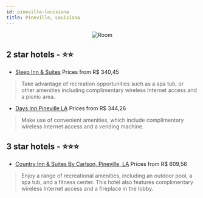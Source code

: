 ```yaml
---
id: pineville-louisiana
title: Pineville, Louisiana
---
```


<center><img src="https://i.travelapi.com/hotels/1000000/910000/909400/909340/99c41659_z.jpg" alt="Room" /></center>


##  2 star hotels - ⭐️⭐️

-    [Sleep Inn & Suites](https://us.hurb.com/hotels/pineville/sleep-inn-suites-JNP-JP004947?cmp=18055) Prices from R$ 340,45
   > Take advantage of recreation opportunities such as a spa tub, or other amenities including complimentary wireless Internet access and a picnic area.
-    [Days Inn Pineville LA](https://us.hurb.com/hotels/pineville/days-inn-pineville-la-JNP-JP065328?cmp=18055) Prices from R$ 344,26
   > Make use of convenient amenities, which include complimentary wireless Internet access and a vending machine.

##  3 star hotels - ⭐️⭐️⭐️

-    [Country Inn & Suites By Carlson, Pineville, LA](https://us.hurb.com/hotels/pineville/country-inn-suites-by-carlson-pineville-la-JNP-JP190683?cmp=18055) Prices from R$ 609,56
   > Enjoy a range of recreational amenities, including an outdoor pool, a spa tub, and a fitness center. This hotel also features complimentary wireless Internet access and a fireplace in the lobby.
